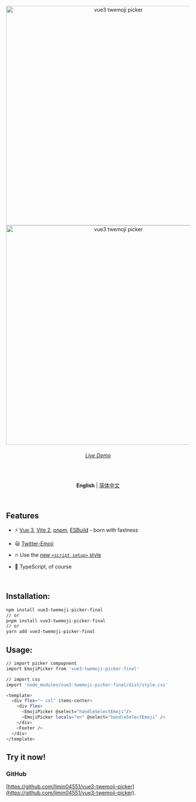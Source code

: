 <p align='center'>

  <img src='https://s1.ax1x.com/2022/05/24/XCPNcT.png' alt='vue3 twemoji picker' width='600'/>
  <img src='https://s1.ax1x.com/2022/05/24/XCnHoT.png' alt='vue3 twemoji picker' width='600'/>
</p>

<h6 align='center'>
<a href="https://vue3-twemoji-picker.netlify.app/">Live Demo</a>
</h6>

<br>

<p align='center'>
<b>English</b> | <a href="https://github.com/limin04551/vue3-twemoji-picker/blob/main/README.zh-CN.md">简体中文</a>
<!-- Contributors: Thanks for geting interested, however we DON'T accept new transitions to the README, thanks. -->
</p>
<br>

## Features

- ⚡️ [Vue 3](https://github.com/vuejs/vue-next), [Vite 2](https://github.com/vitejs/vite), [pnpm](https://pnpm.js.org/), [ESBuild](https://github.com/evanw/esbuild) - born with fastness

- 😃 [Twitter-Emoji](https://github.com/twitter/twemoji)

- 🔥 Use the [new `<script setup>` style](https://github.com/vuejs/rfcs/pull/227)

- 🦾 TypeScript, of course
<br>

## Installation:
```bash
npm install vue3-twemoji-picker-final
// or
pnpm install vue3-twemoji-picker-final
// or
yarn add vue3-twemoji-picker-final
```

## Usage:
```bash
// import picker compopnent
import EmojiPicker from 'vue3-twemoji-picker-final'

// import css
import 'node_modules/vue3-twemoji-picker-final/dist/style.css'

<template>
  <div flex="~ col" items-center>
    <div flex>
      <EmojiPicker @select="handleSelectEmoji"/>
      <EmojiPicker locals="en" @select="handleSelectEmoji" />
    </div>
    <Footer />
  </div>
</template>
```


## Try it now!

### GitHub 

[https://github.com/limin04551/vue3-twemoji-picker](https://github.com/limin04551/vue3-twemoji-picker).




